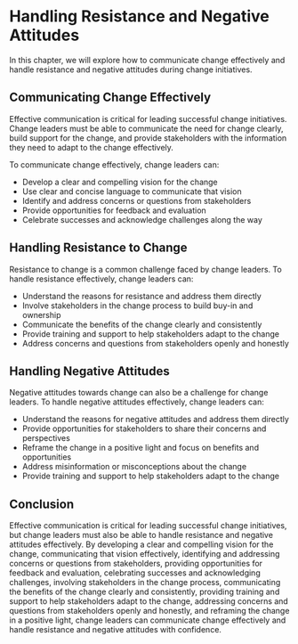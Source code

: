Handling Resistance and Negative Attitudes
=======================================================================================

In this chapter, we will explore how to communicate change effectively and handle resistance and negative attitudes during change initiatives.

Communicating Change Effectively
--------------------------------

Effective communication is critical for leading successful change initiatives. Change leaders must be able to communicate the need for change clearly, build support for the change, and provide stakeholders with the information they need to adapt to the change effectively.

To communicate change effectively, change leaders can:

* Develop a clear and compelling vision for the change
* Use clear and concise language to communicate that vision
* Identify and address concerns or questions from stakeholders
* Provide opportunities for feedback and evaluation
* Celebrate successes and acknowledge challenges along the way

Handling Resistance to Change
-----------------------------

Resistance to change is a common challenge faced by change leaders. To handle resistance effectively, change leaders can:

* Understand the reasons for resistance and address them directly
* Involve stakeholders in the change process to build buy-in and ownership
* Communicate the benefits of the change clearly and consistently
* Provide training and support to help stakeholders adapt to the change
* Address concerns and questions from stakeholders openly and honestly

Handling Negative Attitudes
---------------------------

Negative attitudes towards change can also be a challenge for change leaders. To handle negative attitudes effectively, change leaders can:

* Understand the reasons for negative attitudes and address them directly
* Provide opportunities for stakeholders to share their concerns and perspectives
* Reframe the change in a positive light and focus on benefits and opportunities
* Address misinformation or misconceptions about the change
* Provide training and support to help stakeholders adapt to the change

Conclusion
----------

Effective communication is critical for leading successful change initiatives, but change leaders must also be able to handle resistance and negative attitudes effectively. By developing a clear and compelling vision for the change, communicating that vision effectively, identifying and addressing concerns or questions from stakeholders, providing opportunities for feedback and evaluation, celebrating successes and acknowledging challenges, involving stakeholders in the change process, communicating the benefits of the change clearly and consistently, providing training and support to help stakeholders adapt to the change, addressing concerns and questions from stakeholders openly and honestly, and reframing the change in a positive light, change leaders can communicate change effectively and handle resistance and negative attitudes with confidence.
